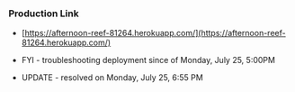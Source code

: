 ### Production Link
* [https://afternoon-reef-81264.herokuapp.com/](https://afternoon-reef-81264.herokuapp.com/)

* FYI - troubleshooting deployment since of Monday, July 25, 5:00PM
* UPDATE - resolved on Monday, July 25, 6:55 PM
